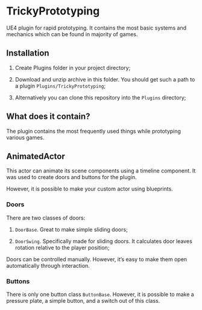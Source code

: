 # TrickyPrototyping
UE4 plugin for rapid prototyping. It contains the most basic systems and mechanics which can be found in majority of games.

## Installation

1. Create Plugins folder in your project directory;

2. Download and unzip archive in this folder. You should get such a path to a plugin `Plugins/TrickyPrototyping`;

3. Alternatively you can clone this repository into the `Plugins` directory;

## What does it contain?

The plugin contains the most frequently used things while prototyping various games.

## AnimatedActor

This actor can animate its scene components using a timeline component. It was used to create doors and buttons for the plugin.

However, it is possible to make your custom actor using blueprints.

### Doors

There are two classes of doors:

1. `DoorBase`. Great to make simple sliding doors;

2. `DoorSwing`. Specifically made for sliding doors. It calculates door leaves rotation relative to the player position;

Doors can be controlled manually. However, it’s easy to make them open automatically through interaction.

### Buttons

There is only one button class `ButtonBase`. However, it is possible to make a pressure plate, a simple button, and a switch out of this class.
